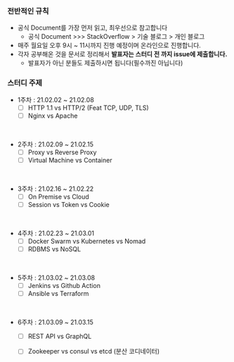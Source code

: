 ### 전반적인 규칙

- 공식 Document를 가장 먼저 읽고, 최우선으로 참고합니다  
  - 공식 Document >>> StackOverflow  > 기술 블로그  > 개인 블로그
- 매주 월요일 오후 9시 ~ 11시까지 진행 예정이며 온라인으로 진행합니다.
- 각자 공부해온 것을 문서로 정리해서 **발표자는 스터디 전 까지 issue에 제출합니다.**
  - 발표자가 아닌 분들도 제출하시면 됩니다(필수까진 아닙니다)

### 스터디 주제 
- 1주차 : 21.02.02 ~ 21.02.08
  - [ ] HTTP 1.1 vs HTTP/2 (Feat TCP, UDP, TLS)
  - [ ] Nginx vs Apache

<br>

- 2주차 : 21.02.09 ~ 21.02.15
  - [ ] Proxy vs Reverse Proxy
  - [ ] Virtual Machine vs Container

<br>

- 3주차 : 21.02.16 ~ 21.02.22
  - [ ] On Premise vs Cloud
  - [ ] Session vs Token vs Cookie

<br>

- 4주차 : 21.02.23 ~ 21.03.01
  - [ ] Docker Swarm vs Kubernetes vs Nomad
  - [ ] RDBMS vs NoSQL

<br>

- 5주차 : 21.03.02 ~ 21.03.08
  - [ ] Jenkins vs Github Action 
  - [ ] Ansible vs Terraform

<br>

- 6주차 : 21.03.09 ~ 21.03.15
  - [ ] REST API vs GraphQL
  - [ ] Zookeeper vs consul vs etcd (분산 코디네이터)

